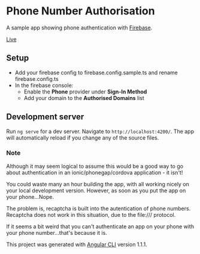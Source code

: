 # Phone Number Authorisation

A sample app showing phone authentication with [Firebase](https://firebase.google.com/docs/auth/web/phone-auth).

[Live](https://mikeybyker.github.io/phonenumber-auth/)

## Setup

 - Add your firebase config to firebase.config.sample.ts and rename firebase.config.ts
 - In the firebase console:
   - Enable the **Phone** provider under **Sign-In Method**
   - Add your domain to the **Authorised Domains** list

## Development server

Run `ng serve` for a dev server. Navigate to `http://localhost:4200/`. The app will automatically reload if you change any of the source files.

### Note
Although it may seem logical to assume this would be a good way to go about authentication in an ionic/phonegap/cordova application - it isn't!

You could waste many an hour building the app, with all working nicely on your local development version. However, as soon as you put the app on your phone...Nope.

The problem is, recaptcha is built into the autentication of phone numbers. Recaptcha does not work in this situation, due to the file:/// protocol.

If it seems a bit weird that you can't authenticate an app on your phone with your phone number...that's because it is.

This project was generated with [Angular CLI](https://github.com/angular/angular-cli) version 1.1.1.
